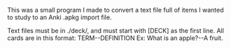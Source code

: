 This was a small program I made to convert a text file full of items I wanted to study to an Anki .apkg import file. 

Text files must be in ./deck/, and must start with [DECK] as the first line.
All cards are in this format:
TERM--DEFINITION
Ex: What is an apple?--A fruit.
